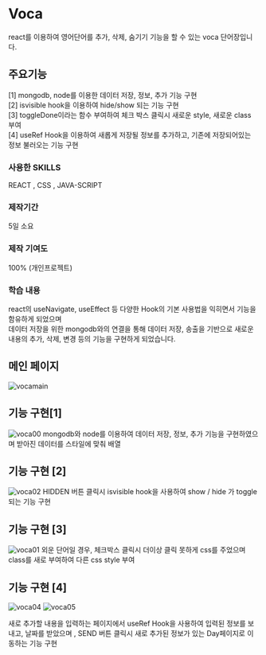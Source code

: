 # Voca
react를 이용하여 영어단어를 추가, 삭제, 숨기기 기능을 할 수 있는 voca 단어장입니다.

## 주요기능
[1] mongodb, node를 이용한 데이터 저장, 정보, 추가 기능 구현</br>
[2] isvisible hook을 이용하여 hide/show 되는 기능 구현 </br>
[3] toggleDone이라는 함수 부여하여 체크 박스 클릭시 새로운 style, 새로운 class 부여</br>
[4] useRef Hook을 이용하여 새롭게 저장될 정보를 추가하고, 기존에 저장되어있는 정보 불러오는 기능 구현

### 사용한 SKILLS 
REACT , CSS , JAVA-SCRIPT

### 제작기간
5일 소요

### 제작 기여도
100% (개인프로젝트)

### 학습 내용
react의 useNavigate, useEffect 등 다양한 Hook의 기본 사용법을 익히면서 기능을 함유하게 되었으며</br>
데이터 저장을 위한 mongodb와의 연결을 통해 데이터 저장, 송출을 기반으로 새로운 내용의 추가, 삭제, 변경 등의 기능을 구현하게 되었습니다.
 
 ## 메인 페이지
![vocamain](https://user-images.githubusercontent.com/111400649/195801864-8bb84358-bfa7-41c0-89b5-0fa99d7d9217.PNG)
 
 ## 기능 구현[1]
![voca00](https://user-images.githubusercontent.com/111400649/195801836-716e504f-2bbb-470f-8b43-13a2b56c2378.PNG)
mongodb와 node를 이용하여 데이터 저장, 정보, 추가 기능을 구현하였으며 받아진 데이터를 스타일에 맞춰 배열
 
 ## 기능 구현 [2]
![voca02](https://user-images.githubusercontent.com/111400649/195801857-8a5716dc-6a5a-4d12-9734-8fe687beb8c2.PNG)
HIDDEN 버튼 클릭시 isvisible hook을 사용하여 show / hide 가 toggle되는 기능 구현

## 기능 구현 [3]
![voca01](https://user-images.githubusercontent.com/111400649/195801854-e4315c02-80e1-473b-929b-dce43be43a34.PNG)
외운 단어일 경우, 체크박스 클릭시 더이상 클릭 못하게 css를 주었으며 class를 새로 부여하여 다른 css style 부여

## 기능 구현 [4]
![voca04](https://user-images.githubusercontent.com/111400649/195801860-d48ead01-4c00-41d7-aceb-2860fd5538bf.PNG)
![voca05](https://user-images.githubusercontent.com/111400649/195801861-ae3da652-8344-4bff-a585-fd7edb02e8bc.PNG)

새로 추가할 내용을 입력하는 페이지에서 useRef Hook을 사용하여 입력된 정보를 보내고, 날짜를 받았으며 , SEND 버튼 클릭시 새로 추가된 정보가 있는 Day페이지로 이동하는 기능 구현
 
